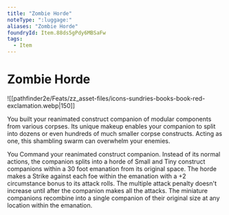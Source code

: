 ```yaml
---
title: "Zombie Horde"
noteType: ":luggage:"
aliases: "Zombie Horde"
foundryId: Item.88ds5gPdy6MBSaFw
tags:
  - Item
---
```


# Zombie Horde
![[pathfinder2e/Feats/zz_asset-files/icons-sundries-books-book-red-exclamation.webp|150]]

You built your reanimated construct companion of modular components from various corpses. Its unique makeup enables your companion to split into dozens or even hundreds of much smaller corpse constructs. Acting as one, this shambling swarm can overwhelm your enemies.

You Command your reanimated construct companion. Instead of its normal actions, the companion splits into a horde of Small and Tiny construct companions within a 30 foot emanation from its original space. The horde makes a Strike against each foe within the emanation with a +2 circumstance bonus to its attack rolls. The multiple attack penalty doesn't increase until after the companion makes all the attacks. The miniature companions recombine into a single companion of their original size at any location within the emanation.
